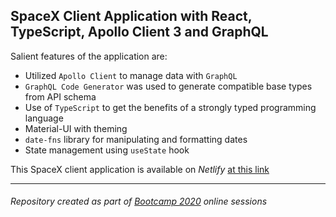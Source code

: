 ## SpaceX Client Application with React, TypeScript, Apollo Client 3 and GraphQL

Salient features of the application are:
- Utilized `Apollo Client` to manage data with `GraphQL`
- `GraphQL Code Generator` was used to generate compatible base types from API schema
- Use of `TypeScript` to get the benefits of a strongly typed programming language
- Material-UI with theming
- `date-fns` library for manipulating and formatting dates
- State management using `useState` hook

This SpaceX client application is available on *Netlify* [at this link](https://launches-space-x.netlify.app/)

<hr/>

###### Repository created as part of [Bootcamp 2020](https://github.com/panacloud/bootcamp-2020) online sessions
